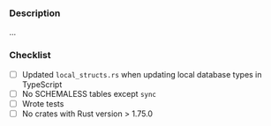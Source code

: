 ### Description

...

### Checklist

- [ ] Updated `local_structs.rs` when updating local database types in TypeScript
- [ ] No SCHEMALESS tables except `sync`
- [ ] Wrote tests
- [ ] No crates with Rust version > 1.75.0